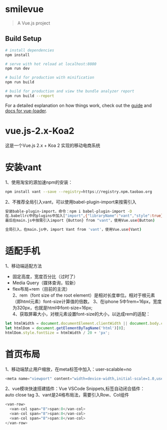 # smilevue

> A Vue.js project

## Build Setup

``` bash
# install dependencies
npm install

# serve with hot reload at localhost:8080
npm run dev

# build for production with minification
npm run build

# build for production and view the bundle analyzer report
npm run build --report
```

For a detailed explanation on how things work, check out the [guide](http://vuejs-templates.github.io/webpack/) and [docs for vue-loader](http://vuejs.github.io/vue-loader).

# vue.js-2.x-Koa2
这是一个Vue.js 2.x + Koa 2 实现的移动电商系统

# 安装vant
1、使用淘宝的源加速npm的安装：  
``` bash
npm install vant --save --registry=https://registry.npm.taobao.org
```

2、不推荐全局引入vant，可以使用babel-plugin-import来按需引入  
``` bash
安装bable-plugin-import，命令：npm i babel-plugin-import -D
在.babellrc中的plugins中加入["import",{"libraryName":"vant","style":true}]
最后在main.js中按需引入import {Button} from "vant"，使用Vue.use(Button)

全局引入，在main.js中，import Vant from 'vant'，使用Vue.use(Vant)
```

# 适配手机
1、移动端适配方法  
 * 固定高度，宽度百分比（过时了）  
 * Media Query（媒体查询，较新）  
 * flex布局+rem（目前的主流）  
2、rem（font size of the root element）是相对长度单位。相对于根元素（即html元素）font-size计算值的倍数。
3、在iphone 5中1rem=16px，宽度为320px，也就是html中font-size=16px;  
4、获取屏幕大小，对根元素设置font-size的大小，以达成rem的适配：  
```javascript
let htmlWidth = document.documentElement.clientWidth || document.body.clientWidth;
let htmlDom = document.getElementByTagName('html')[0];
htmlDom.style.fontSize = htmlWidth / 20 + 'px';
```

# 首页布局
1、移动端禁止用户缩放，在meta标签中加入：user-scalable=no 
```javascript
<meta name="viewport" content="width=device-width,initial-scale=1.0,user-scalable=no">
```
2、vue模块快速搭建插件：Vue VSCode Snippets,标签自动闭合插件：auto close tag 
3、vant是24格布局法，需要引入Row、Col组件  
```javascript
<van-row>
  <van-col span="8">span:8</van-col>
  <van-col span="8">span:8</van-col>
  <van-col span="8">span:8</van-col>
</van-row>
```
